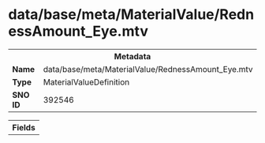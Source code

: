 <h1>data/base/meta/MaterialValue/RednessAmount_Eye.mtv</h1><table><tr><th colspan="100%">Metadata</th></tr><tr><td><b>Name</b></td><td>data/base/meta/MaterialValue/RednessAmount_Eye.mtv</td></tr><tr><td><b>Type</b></td><td>MaterialValueDefinition</td></tr><tr><td><b>SNO ID</b></td><td>392546</td></tr></table>

<table><tr><th colspan="100%">Fields</th></tr></table>

